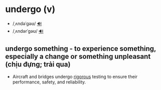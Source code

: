 # undergo (v)

- /ˌʌndəˈɡəʊ/ [🔊](https://www.oxfordlearnersdictionaries.com/media/english/uk_pron/u/und/under/undergo__gb_2.mp3)
- /ˌʌndərˈɡəʊ/ [🔊](https://www.oxfordlearnersdictionaries.com/media/english/us_pron/u/und/under/undergo__us_1.mp3)

## undergo something - to experience something, especially a change or something unpleasant (chịu đựng; trải qua)

- Aircraft and bridges undergo [rigorous](../r/rigorous-adj.md#done-carefully-and-with-a-lot-of-attention-to-detail-cặn-kẽ-chặt-chẽ) testing to ensure their performance, safety, and reliability.